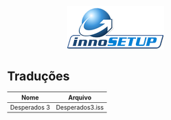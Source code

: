 <h1 align="center"><figure>
  <img src="InnoSetup.png">
</figure></h1>

Traduções
====================
| Nome  |  Arquivo  |
| ------------------- | ------------------- |
|  Desperados 3 |  Desperados3.iss |

